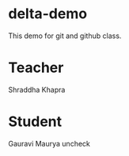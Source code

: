 # delta-demo
This demo for git and github class.

# Teacher
Shraddha Khapra

# Student
Gauravi Maurya
uncheck
